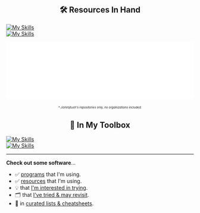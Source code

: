 <!-- TODO: https://docs.github.com/en/actions/monitoring-and-troubleshooting-workflows/monitoring-workflows/adding-a-workflow-status-badge -->

<h2 align="center">🛠️ Resources In Hand</h2>

[![My Skills](https://skillicons.dev/icons?i=go,postgres,bash,html,css,js)](https://skillicons.dev)<br>
[![My Skills](https://skillicons.dev/icons?i=bootstrap,wasm,git,cloudflare,gcp,vscode)](https://skillicons.dev)
<!-- Playground: https://metrics.lecoq.io -->
![Metrics](/github-metrics.svg)<br />
<p align="center" style="font-size: 8px;"><i>* JonVojtush's repositories only, no organizations included.</i></p>

<h2 align="center">🧰 In My Toolbox</h2>

[![My Skills](https://skillicons.dev/icons?i=wordpress,jquery,python,sass,mysql,docker)](https://skillicons.dev)<br>
[![My Skills](https://skillicons.dev/icons?i=django,php)](https://skillicons.dev)

<hr style="height: 1px; border: none; background-color: black;" />

**Check out some software**...
- ✅ [programs](https://github.com/stars/JonVojtush/lists/programs-i-use) that I'm using.
- ✅ [resources](https://github.com/stars/JonVojtush/lists/software-extensions-i-use) that I'm using.
- 💡 that [I'm interested in trying](https://github.com/stars/JonVojtush/lists/interested-in).
- 🗂️ that [I've tried & may revisit](https://github.com/stars/JonVojtush/lists/archives).
- 🧾 in [curated lists & cheatsheets](https://github.com/stars/JonVojtush/lists/lists-cheat-sheets).
